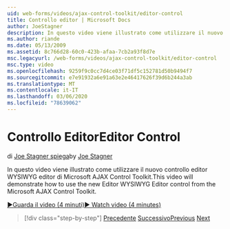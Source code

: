 ```yaml
---
uid: web-forms/videos/ajax-control-toolkit/editor-control
title: Controllo editor | Microsoft Docs
author: JoeStagner
description: In questo video viene illustrato come utilizzare il nuovo controllo editor WYSIWYG editor di Microsoft AJAX Control Toolkit.
ms.author: riande
ms.date: 05/13/2009
ms.assetid: 8c766d28-60c0-423b-afaa-7cb2a93f8d7e
msc.legacyurl: /web-forms/videos/ajax-control-toolkit/editor-control
msc.type: video
ms.openlocfilehash: 9259f9c0cc7d4ce03f71df5c152781d50b9494f7
ms.sourcegitcommit: e7e91932a6e91a63e2e46417626f39d6b244a3ab
ms.translationtype: MT
ms.contentlocale: it-IT
ms.lasthandoff: 03/06/2020
ms.locfileid: "78639062"
---
```

# <a name="editor-control"></a><span data-ttu-id="c145c-103">Controllo Editor</span><span class="sxs-lookup"><span data-stu-id="c145c-103">Editor Control</span></span>

<span data-ttu-id="c145c-104">di [Joe Stagner spiega](https://github.com/JoeStagner)</span><span class="sxs-lookup"><span data-stu-id="c145c-104">by [Joe Stagner](https://github.com/JoeStagner)</span></span>

<span data-ttu-id="c145c-105">In questo video viene illustrato come utilizzare il nuovo controllo editor WYSIWYG editor di Microsoft AJAX Control Toolkit.</span><span class="sxs-lookup"><span data-stu-id="c145c-105">This video will demonstrate how to use the new Editor WYSIWYG Editor control from the Microsoft AJAX Control Toolkit.</span></span>

[<span data-ttu-id="c145c-106">&#9654;Guarda il video (4 minuti)</span><span class="sxs-lookup"><span data-stu-id="c145c-106">&#9654; Watch video (4 minutes)</span></span>](https://channel9.msdn.com/Blogs/ASP-NET-Site-Videos/editor-control)

> [!div class="step-by-step"]
> <span data-ttu-id="c145c-107">[Precedente](combo-box.md)
> [Successivo](editor-control-custom.md)</span><span class="sxs-lookup"><span data-stu-id="c145c-107">[Previous](combo-box.md)
[Next](editor-control-custom.md)</span></span>
